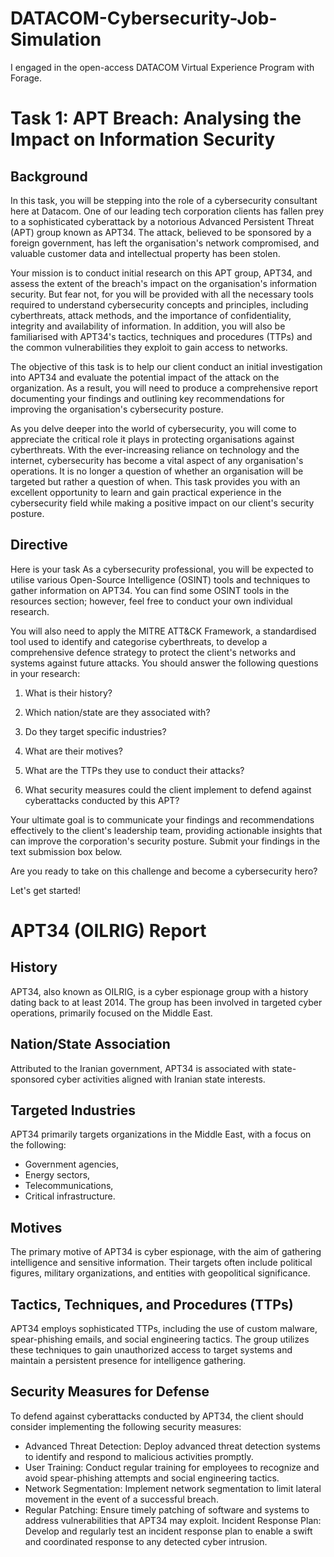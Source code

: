 # DATACOM-Cybersecurity-Job-Simulation
I engaged in the open-access DATACOM Virtual Experience Program with Forage.

# Task 1: APT Breach: Analysing the Impact on Information Security
## Background
In this task, you will be stepping into the role of a cybersecurity consultant here at Datacom. One of our leading tech corporation clients has fallen prey to a sophisticated cyberattack by a notorious Advanced Persistent Threat (APT) group known as APT34. The attack, believed to be sponsored by a foreign government, has left the organisation's network compromised, and valuable customer data and intellectual property has been stolen.

Your mission is to conduct initial research on this APT group, APT34, and assess the extent of the breach's impact on the organisation's information security. But fear not, for you will be provided with all the necessary tools required to understand cybersecurity concepts and principles, including cyberthreats, attack methods, and the importance of confidentiality, integrity and availability of information. In addition, you will also be familiarised with APT34's tactics, techniques and procedures (TTPs) and the common vulnerabilities they exploit to gain access to networks.

The objective of this task is to help our client conduct an initial investigation into APT34 and evaluate the potential impact of the attack on the organization. As a result, you will need to produce a comprehensive report documenting your findings and outlining key recommendations for improving the organisation's cybersecurity posture.

As you delve deeper into the world of cybersecurity, you will come to appreciate the critical role it plays in protecting organisations against cyberthreats. With the ever-increasing reliance on technology and the internet, cybersecurity has become a vital aspect of any organisation's operations. It is no longer a question of whether an organisation will be targeted but rather a question of when. This task provides you with an excellent opportunity to learn and gain practical experience in the cybersecurity field while making a positive impact on our client's security posture.

## Directive
Here is your task
As a cybersecurity professional, you will be expected to utilise various Open-Source Intelligence (OSINT) tools and techniques to gather information on APT34. You can find some OSINT tools in the resources section; however, feel free to conduct your own individual research.

You will also need to apply the MITRE ATT&CK Framework, a standardised tool used to identify and categorise cyberthreats, to develop a comprehensive defence strategy to protect the client's networks and systems against future attacks. You should answer the following questions in your research:

1. What is their history?

2. Which nation/state are they associated with?

3. Do they target specific industries?

4. What are their motives?

5. What are the TTPs they use to conduct their attacks?

6. What security measures could the client implement to defend against cyberattacks conducted by this APT?

Your ultimate goal is to communicate your findings and recommendations effectively to the client's leadership team, providing actionable insights that can improve the corporation's security posture. Submit your findings in the text submission box below.

Are you ready to take on this challenge and become a cybersecurity hero?

Let's get started!

# APT34 (OILRIG) Report

## History
APT34, also known as OILRIG, is a cyber espionage group with a history dating back to at least 2014. The group has been involved in targeted cyber operations, primarily focused on the Middle East.

## Nation/State Association
Attributed to the Iranian government, APT34 is associated with state-sponsored cyber activities aligned with Iranian state interests.

## Targeted Industries
APT34 primarily targets organizations in the Middle East, with a focus on the following:

- Government agencies,
- Energy sectors,
- Telecommunications,
- Critical infrastructure.

## Motives
The primary motive of APT34 is cyber espionage, with the aim of gathering intelligence and sensitive information. Their targets often include political figures, military organizations, and entities with geopolitical significance.

## Tactics, Techniques, and Procedures (TTPs)
APT34 employs sophisticated TTPs, including the use of custom malware, spear-phishing emails, and social engineering tactics. The group utilizes these techniques to gain unauthorized access to target systems and maintain a persistent presence for intelligence gathering.

## Security Measures for Defense
To defend against cyberattacks conducted by APT34, the client should consider implementing the following security measures: 

- Advanced Threat Detection: Deploy advanced threat detection systems to identify and respond to malicious activities promptly.
- User Training: Conduct regular training for employees to recognize and avoid spear-phishing attempts and social engineering tactics.
- Network Segmentation: Implement network segmentation to limit lateral movement in the event of a successful breach.
- Regular Patching: Ensure timely patching of software and systems to address vulnerabilities that APT34 may exploit.
Incident Response Plan: Develop and regularly test an incident response plan to enable a swift and coordinated response to any detected cyber intrusion.
